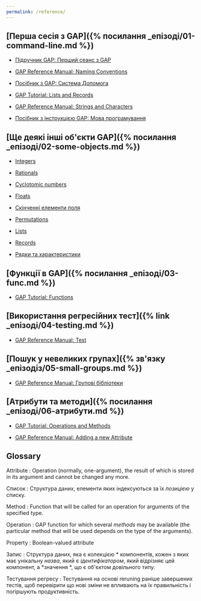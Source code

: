```yaml
---
permalink: /reference/
---
```


## [Перша сесія з GAP]({% посилання \_епізоді/01-command-line.md %})

- [Підручник GAP: Перший сеанс з GAP](https://docs.gap-system.org/doc/tut/chap2.html)

- [GAP Reference Manual: Naming Conventions](https://docs.gap-system.org/doc/ref/chap5.html#X81F732457F7BC851)

- [Посібник з GAP: Система Допомога](https://docs.gap-system.org/doc/ref/chap2.html)

- [GAP Tutorial: Lists and Records](https://docs.gap-system.org/doc/tut/chap3.html)

- [GAP Reference Manual: Strings and Characters](https://docs.gap-system.org/doc/ref/chap27.html)

- [Посібник з інструкцією GAP: Мова програмування](https://docs.gap-system.org/doc/ref/chap4.html#X7FE7C0C17E1ED118)

## [Ще деякі інші об'єкти GAP]({% посилання \_епізоді/02-some-objects.md %})

- [Integers](https://docs.gap-system.org/doc/ref/chap14.html)

- [Rationals](https://docs.gap-system.org/doc/ref/chap17.html)

- [Cyclotomic numbers](https://docs.gap-system.org/doc/ref/chap18.html)

- [Floats](https://docs.gap-system.org/doc/ref/chap19.html)

- [Скінченні елементи поля](https://docs.gap-system.org/doc/ref/chap59.html)

- [Permutations](https://docs.gap-system.org/doc/ref/chap42.html)

- [Lists](https://docs.gap-system.org/doc/ref/chap21.html)

- [Records](https://docs.gap-system.org/doc/ref/chap29.html)

- [Рядки та характеристики](https://docs.gap-system.org/doc/ref/chap27.html)

## [Функції в GAP]({% посилання \_епізоді/03-func.md %})

- [GAP Tutorial: Functions](https://docs.gap-system.org/doc/tut/chap4.html)

## [Використання регресійних тест]({% link \_епізоді/04-testing.md %})

- [GAP Reference Manual: Test](https://docs.gap-system.org/doc/ref/chap7.html#X87712F9D8732193C)

## [Пошук у невеликих групах]({% зв'язку \_епізодіз/05-small-groups.md %})

- [GAP Reference Manual: Групові бібліотеки](https://docs.gap-system.org/doc/ref/chap50.html)

## [Атрибути та методи]({% посилання \_епізоді/06-атрибути.md %})

- [GAP Tutorial: Operations and Methods](https://docs.gap-system.org/doc/tut/chap8.html)

- [GAP Reference Manual: Adding a new Attribute](https://docs.gap-system.org/doc/ref/chap80.html#X874AF11D864AEC1B)

## Glossary

Attribute
:    Operation (normally, one-argument), the result of which is stored in its
argument and cannot be changed any more.

Список
: Структура даних, елементи яких індексуються за їх _позицією_ у списку.

Method
:    Function that will be called for an operation for arguments of the
specified type.

Operation
:    GAP function for which several _methods_ may be available (the particular
method that will be used depends on the type of the arguments).

Property
:    Boolean-valued attribute

Запис
: Структура даних, яка є колекцією \* компонентів, кожен з яких має унікальну
_назва_, який є _ідентифікатором_, який відрізняє цей компонент, а
\*значення \*, що є об'єктом довільного типу.

Тестування регресу
: Тестування на основі reruning раніше завершених тестів, щоб перевірити що нові
зміни не впливають на їх правильність і погіршують продуктивність.


